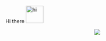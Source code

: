 Hi there <img src="https://user-images.githubusercontent.com/1303154/88677602-1635ba80-d120-11ea-84d8-d263ba5fc3c0.gif" width="48px" alt="hi">

<div align=center>
	<img src="http://mazassumnida.wtf/api/v2/generate_badge?boj=mitsumi37"/>
</div>
